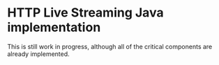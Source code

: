 # HTTP Live Streaming Java implementation
This is still work in progress, although all of the critical components are already implemented.

